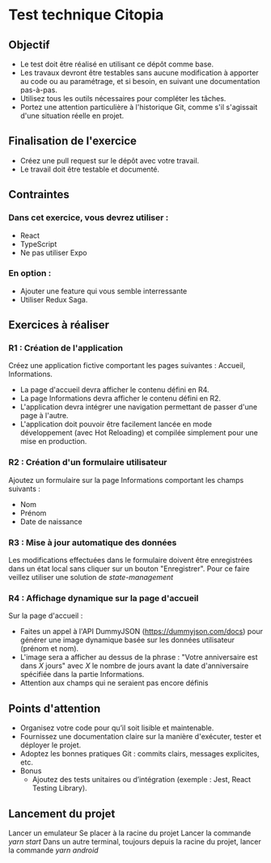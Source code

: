 # Test technique Citopia
## Objectif
- Le test doit être réalisé en utilisant ce dépôt comme base.
- Les travaux devront être testables sans aucune modification à apporter au code ou au paramétrage, et si besoin, en suivant une documentation pas-à-pas.
- Utilisez tous les outils nécessaires pour compléter les tâches.
- Portez une attention particulière à l'historique Git, comme s'il s'agissait d'une situation réelle en projet.

## Finalisation de l'exercice
- Créez une pull request sur le dépôt avec votre travail.
- Le travail doit être testable et documenté.

## Contraintes
### Dans cet exercice, vous devrez utiliser :
- React
- TypeScript
- Ne pas utiliser Expo

### En option :
- Ajouter une feature qui vous semble interressante
- Utiliser Redux Saga.

## Exercices à réaliser

### R1 : Création de l'application
Créez une application fictive comportant les pages suivantes : Accueil, Informations.

- La page d'accueil devra afficher le contenu défini en R4.
- La page Informations devra afficher le contenu défini en R2.
- L'application devra intégrer une navigation permettant de passer d'une page à l'autre.
- L'application doit pouvoir être facilement lancée en mode développement (avec Hot Reloading) et compilée simplement pour une mise en production.

### R2 : Création d'un formulaire utilisateur
Ajoutez un formulaire sur la page Informations comportant les champs suivants :

- Nom
- Prénom
- Date de naissance

### R3 : Mise à jour automatique des données
Les modifications effectuées dans le formulaire doivent être enregistrées dans un état local sans cliquer sur un bouton "Enregistrer".
Pour ce faire veillez utiliser une solution de *state-management*

### R4 : Affichage dynamique sur la page d'accueil
Sur la page d'accueil :

- Faites un appel à l'API DummyJSON (https://dummyjson.com/docs) pour générer une image dynamique basée sur les données utilisateur (prénom et nom).
- L'image sera a afficher au dessus de la phrase : "Votre anniversaire est dans *X* jours" avec *X* le nombre de jours avant la date d'anniversaire spécifiée dans la partie Informations.
- Attention aux champs qui ne seraient pas encore définis

## Points d'attention
- Organisez votre code pour qu’il soit lisible et maintenable.
- Fournissez une documentation claire sur la manière d'exécuter, tester et déployer le projet.
- Adoptez les bonnes pratiques Git : commits clairs, messages explicites, etc.
- Bonus
  - Ajoutez des tests unitaires ou d’intégration (exemple : Jest, React Testing Library).

## Lancement du projet
Lancer un emulateur
Se placer à la racine du projet
Lancer la commande *yarn start*
Dans un autre terminal, toujours depuis la racine du projet, lancer la commande *yarn android*